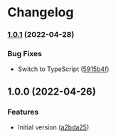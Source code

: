 # Changelog

### [1.0.1](https://github.com/cloudquery/setup-cloudquery/compare/v1.0.0...v1.0.1) (2022-04-28)


### Bug Fixes

* Switch to TypeScript ([5915b4f](https://github.com/cloudquery/setup-cloudquery/commit/5915b4f8b2706d27d96f13fe43f9399b1a732400))

## 1.0.0 (2022-04-26)


### Features

* Initial version ([a2bda25](https://github.com/cloudquery/setup-cloudquery/commit/a2bda25701c1c3b57bc3d00c5017c0384617715d))
